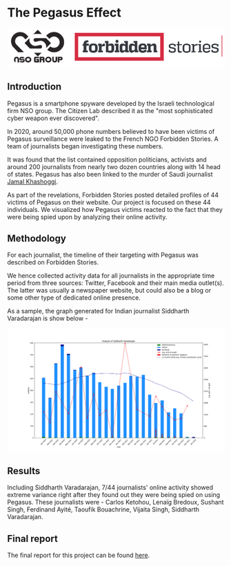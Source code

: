 # The Pegasus Effect

![Header](images/header.png)

## Introduction

Pegasus is a smartphone spyware developed by the Israeli technological firm NSO group. The Citizen Lab described it as the "most sophisticated cyber weapon ever discovered". 

In 2020, around 50,000 phone numbers believed to have been victims of Pegasus surveillance were leaked to the French NGO Forbidden Stories. A team of journalists began investigating these numbers.

It was found that the list contained opposition politicians, activists and around 200 journalists from nearly two dozen countries along with 14 head of states. Pegasus has also been linked to the murder of Saudi journalist [Jamal Khashoggi](https://www.amnesty.org/en/latest/press-release/2021/07/the-pegasus-project/).

As part of the revelations, Forbidden Stories posted detailed profiles of 44 victims of Pegasus on their website. Our project is focused on these 44 individuals. We visualized how Pegasus victims reacted to the fact that they were being spied upon by analyzing their online activity.

## Methodology

For each journalist, the timeline of their targeting with Pegasus was described on Forbidden Stories. 

We hence collected activity data for all journalists in the appropriate time period from three sources: Twitter, Facebook and their main media outlet(s). The latter was usually a newspaper website, but could also be a blog or some other type of dedicated online presence. 

As a sample, the graph generated for Indian journalist Siddharth Varadarajan is show below - 

![Siddharth Varadarajan's graph](graphs/siddharth_varadarajan.png)

## Results
Including Siddharth Varadarajan, 7/44 journalists' online activity showed extreme variance right after they found out they were being spied on using Pegasus. These journalists were - Carlos Ketohou, Lenaïg Bredoux, Sushant Singh, Ferdinand Ayité, Taoufik Bouachrine, Vijaita Singh, Siddharth Varadarajan.

## Final report
The final report for this project can be found [here](thePegasusEffect_finalReport.pdf). 